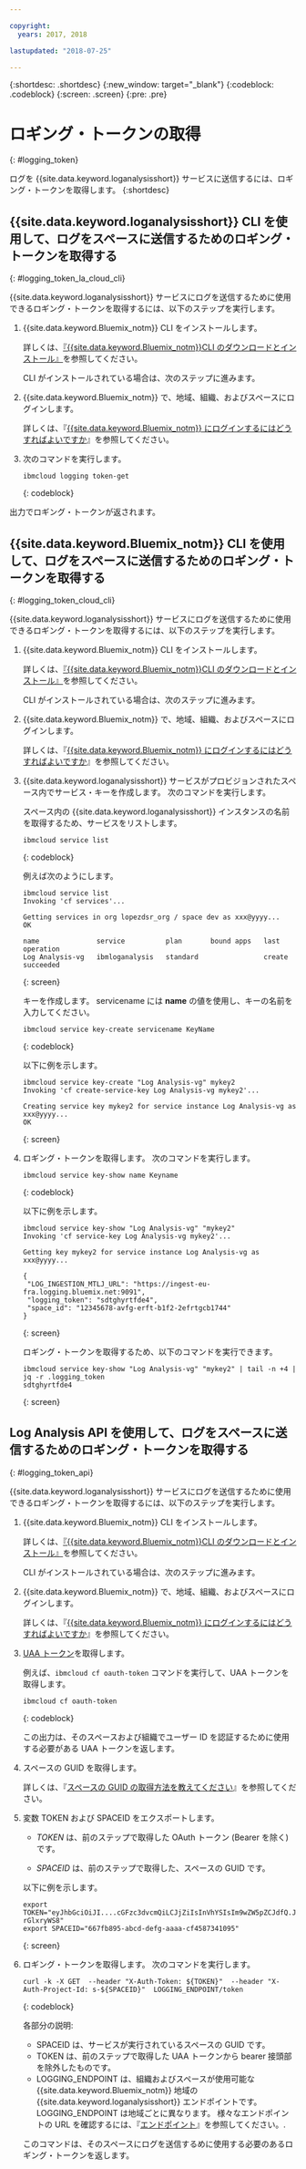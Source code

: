 ```yaml
---

copyright:
  years: 2017, 2018

lastupdated: "2018-07-25"

---
```


{:shortdesc: .shortdesc}
{:new_window: target="_blank"}
{:codeblock: .codeblock}
{:screen: .screen}
{:pre: .pre}


# ロギング・トークンの取得
{: #logging_token}

ログを {{site.data.keyword.loganalysisshort}} サービスに送信するには、ロギング・トークンを取得します。 
{:shortdesc}


## {{site.data.keyword.loganalysisshort}} CLI を使用して、ログをスペースに送信するためのロギング・トークンを取得する 
{: #logging_token_la_cloud_cli}

{{site.data.keyword.loganalysisshort}} サービスにログを送信するために使用できるロギング・トークンを取得するには、以下のステップを実行します。

1. {{site.data.keyword.Bluemix_notm}} CLI をインストールします。

   詳しくは、[『{{site.data.keyword.Bluemix_notm}}CLI のダウンロードとインストール』](/docs/cli/index.html#overview)を参照してください。
   
   CLI がインストールされている場合は、次のステップに進みます。
    
2. {{site.data.keyword.Bluemix_notm}} で、地域、組織、およびスペースにログインします。 

    詳しくは、『[{{site.data.keyword.Bluemix_notm}} にログインするにはどうすればよいですか](/docs/services/CloudLogAnalysis/qa/cli_qa.html#login)』を参照してください。
	
3. 次のコマンドを実行します。

    ```
	ibmcloud logging token-get
	```
	{: codeblock}

出力でロギング・トークンが返されます。


## {{site.data.keyword.Bluemix_notm}} CLI を使用して、ログをスペースに送信するためのロギング・トークンを取得する 
{: #logging_token_cloud_cli}

{{site.data.keyword.loganalysisshort}} サービスにログを送信するために使用できるロギング・トークンを取得するには、以下のステップを実行します。

1. {{site.data.keyword.Bluemix_notm}} CLI をインストールします。

   詳しくは、[『{{site.data.keyword.Bluemix_notm}}CLI のダウンロードとインストール』](/docs/cli/index.html#overview)を参照してください。
   
   CLI がインストールされている場合は、次のステップに進みます。
    
2. {{site.data.keyword.Bluemix_notm}} で、地域、組織、およびスペースにログインします。 

    詳しくは、『[{{site.data.keyword.Bluemix_notm}} にログインするにはどうすればよいですか](/docs/services/CloudLogAnalysis/qa/cli_qa.html#login)』を参照してください。
	
3. {{site.data.keyword.loganalysisshort}} サービスがプロビジョンされたスペース内でサービス・キーを作成します。 次のコマンドを実行します。

    スペース内の {{site.data.keyword.loganalysisshort}} インスタンスの名前を取得するため、サービスをリストします。
	
    ```
	ibmcloud service list
	```
	{: codeblock}
	
	例えば次のようにします。
	
	```
	ibmcloud service list
    Invoking 'cf services'...

    Getting services in org lopezdsr_org / space dev as xxx@yyyy...
    OK

    name              service          plan       bound apps   last operation
    Log Analysis-vg   ibmloganalysis   standard                create succeeded
    ```
	{: screen}
	
	キーを作成します。 servicename には **name** の値を使用し、キーの名前を入力してください。
	
	```
	ibmcloud service key-create servicename KeyName 
	```
	{: codeblock}
	
	以下に例を示します。
	
	```
	ibmcloud service key-create "Log Analysis-vg" mykey2
    Invoking 'cf create-service-key Log Analysis-vg mykey2'...

    Creating service key mykey2 for service instance Log Analysis-vg as xxx@yyyy...
    OK
    ```
	{: screen}
	
4. ロギング・トークンを取得します。 次のコマンドを実行します。
	
	```
	ibmcloud service key-show name Keyname
	```
	{: codeblock}
	
	以下に例を示します。 
	
	```
	ibmcloud service key-show "Log Analysis-vg" "mykey2" 
    Invoking 'cf service-key Log Analysis-vg mykey2'...

    Getting key mykey2 for service instance Log Analysis-vg as xxx@yyyy...

    {
     "LOG_INGESTION_MTLJ_URL": "https://ingest-eu-fra.logging.bluemix.net:9091",
     "logging_token": "sdtghyrtfde4",
     "space_id": "12345678-avfg-erft-b1f2-2efrtgcb1744"
    }
    ```
	{: screen}
	
	ロギング・トークンを取得するため、以下のコマンドを実行できます。
	
	```
	ibmcloud service key-show "Log Analysis-vg" "mykey2" | tail -n +4 | jq -r .logging_token
    sdtghyrtfde4
	```
	{: screen}


	
## Log Analysis API を使用して、ログをスペースに送信するためのロギング・トークンを取得する
{: #logging_token_api}


{{site.data.keyword.loganalysisshort}} サービスにログを送信するために使用できるロギング・トークンを取得するには、以下のステップを実行します。

1. {{site.data.keyword.Bluemix_notm}} CLI をインストールします。

   詳しくは、[『{{site.data.keyword.Bluemix_notm}}CLI のダウンロードとインストール』](/docs/cli/index.html#overview)を参照してください。
   
   CLI がインストールされている場合は、次のステップに進みます。
    
2. {{site.data.keyword.Bluemix_notm}} で、地域、組織、およびスペースにログインします。 

    詳しくは、『[{{site.data.keyword.Bluemix_notm}} にログインするにはどうすればよいですか](/docs/services/CloudLogAnalysis/qa/cli_qa.html#login)』を参照してください。
	
3. [UAA トークン](/docs/services/CloudLogAnalysis/security/auth_uaa.html#uaa_cli)を取得します。

    例えば、`ibmcloud cf oauth-token` コマンドを実行して、UAA トークンを取得します。

    ```
	ibmcloud cf oauth-token
	```
	{: codeblock}
	
	この出力は、そのスペースおよび組織でユーザー ID を認証するために使用する必要がある UAA トークンを返します。

4. スペースの GUID を取得します。

   詳しくは、『[スペースの GUID の取得方法を教えてください](/docs/services/CloudLogAnalysis/qa/cli_qa.html#space_guid)』を参照してください。  
	
5. 変数 TOKEN および SPACEID をエクスポートします。

    * *TOKEN* は、前のステップで取得した OAuth トークン (Bearer を除く) です。
	
	* *SPACEID* は、前のステップで取得した、スペースの GUID です。 
		
	以下に例を示します。
	
	```
	export TOKEN="eyJhbGciOiJI....cGFzc3dvcmQiLCJjZiIsInVhYSIsIm9wZW5pZCJdfQ.JaoaVudG4jqjeXz6q3JQL_SJJfoIFvY8m-rGlxryWS8"
	export SPACEID="667fb895-abcd-defg-aaaa-cf4587341095"
	```
	{: screen}
	
6. ロギング・トークンを取得します。 次のコマンドを実行します。
 
    ```
	curl -k -X GET  --header "X-Auth-Token: ${TOKEN}"  --header "X-Auth-Project-Id: s-${SPACEID}"  LOGGING_ENDPOINT/token
    ```
    {: codeblock}	
	
	各部分の説明:
	* SPACEID は、サービスが実行されているスペースの GUID です。
	* TOKEN は、前のステップで取得した UAA トークンから bearer 接頭部を除外したものです。
	* LOGGING_ENDPOINT は、組織およびスペースが使用可能な {{site.data.keyword.Bluemix_notm}} 地域の {{site.data.keyword.loganalysisshort}} エンドポイントです。 LOGGING_ENDPOINT は地域ごとに異なります。 様々なエンドポイントの URL を確認するには、『[エンドポイント](/docs/services/CloudLogAnalysis/manage_logs.html#endpoints)』を参照してください。.
	
    このコマンドは、そのスペースにログを送信するめに使用する必要のあるロギング・トークンを返します。
	
